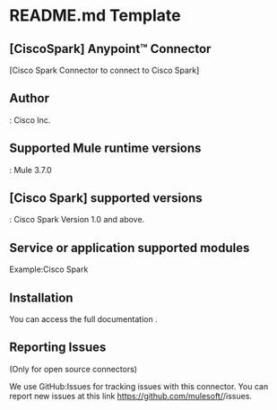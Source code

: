 # README.md Template


## [CiscoSpark] Anypoint™ Connector


[Cisco Spark Connector to connect to Cisco Spark]

## Author
: 
Cisco Inc.

## Supported Mule runtime versions
:
Mule 3.7.0

## [Cisco Spark] supported versions
:
Cisco Spark Version 1.0 and above.

## Service or application supported modules
Example:Cisco Spark
## Installation 

You can access the full documentation <here>.

## Reporting Issues

(Only for open source connectors)

We use GitHub:Issues for tracking issues with this connector. You can report new issues at this link https://github.com/mulesoft/<connector-repository-name>/issues.
